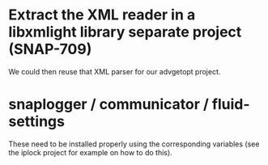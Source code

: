 

# Extract the XML reader in a libxmlight library separate project (SNAP-709)

We could then reuse that XML parser for our advgetopt project.

# snaplogger / communicator / fluid-settings

These need to be installed properly using the corresponding variables
(see the iplock project for example on how to do this).

